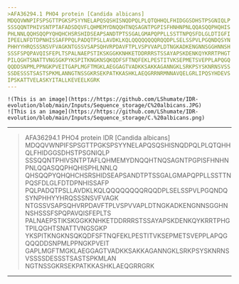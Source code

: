 ```yaml
---
>AFA36294.1 PHO4 protein [Candida albicans]
MDQQVWNPIFSPSGTTPGKSPSYYNELAPQSQSHISNQDPQLPLQTQHHQLFHIDGGSDHSTPSGNIQLP
SSSQQNTPHIVSNTPTAFADSDQVFLQHMEMYDNQQHTNQSAGNTPGPISFHNHNPNLQQASQQPHQHIS
PHLNNLQQHSQQPYQHQHCHSRSHIDSEAPSANDTPTSSGALGMAPQPPLLSSTTNPQSFDLGLDTIGFI
IPEELNFDTDPNHISSAFPPQLPADQTPSLLAVDKLKQLQQQQQQQQRQQDPLSELSSPVLPGQNDQSYN
PHHYYHRQSSSNSVFVAGKNTGSSVSAPSQHVRPDAVFTPLVSPVVAPLDTNGKADKENGNNSGGHNNSH
SSSFSPQPAVQISFEPLTSPALNAEPSTIKSKGGKKNHKETDDRRRSTSSAYAPSKDENKQYKRRTPHGT
PILQGHTSNATTVNGSGKPYKSPITKNGKNSQKQDFSFTNQFEKLPESTITVKSEPMETSVEPPLAPQGQ
QQDDSNPMLPPNGKPVEITGAPLMGFTMGKLAEGGAGTVADKKSAKKAGANNGKLSRKPSYSKNRNSVSS
SSDESSSTSASTSPKMLANNGTNSSGKRSEKPATKKASHKLAEQGRRNRMNNAVQELGRLIPQSYHDEVS
IPSKATTVELASKYITALLKEVEELKGRK
---
```


```
!(This is an image](https://https://github.com/LShumate/IDR-evolution/blob/main/Inputs/Sequence_storage/C%20albicans.JPG)
![This is an image](https://https://github.com/LShumate/IDR-evolution/blob/main/Inputs/Sequence_storage/C.%20albicans.png)
```

---
>AFA36294.1 PHO4 protein IDR [Candida albicans]
MDQQVWNPIFSPSGTTPGKSPSYYNELAPQSQSHISNQDPQLPLQTQHHQLFHIDGGSDHSTPSGNIQLP
SSSQQNTPHIVSNTPTAFLQHMEMYDNQQHTNQSAGNTPGPISFHNHNPNLQQASQQPHQHISPHLNNLQ
QHSQQPYQHQHCHSRSHIDSEAPSANDTPTSSGALGMAPQPPLLSSTTNPQSFDLGLFDTDPNHISSAFP
PQLPADQTPSLLAVDKLKQLQQQQQQQQRQQDPLSELSSPVLPGQNDQSYNPHHYYHRQSSSNSVFVAGK
NTGSSVSAPSQHVRPDAVFTPLVSPVVAPLDTNGKADKENGNNSGGHNNSHSSSFSPQPAVQISFEPLTS
PALNAEPSTIKSKGGKKNHKETDDRRRSTSSAYAPSKDENKQYKRRTPHGTPILQGHTSNATTVNGSGKP
YKSPITKNGKNSQKQDFSFTNQFEKLPESTITVKSEPMETSVEPPLAPQGQQQDDSNPMLPPNGKPVEIT
GAPLMGFTMGKLAEGGAGTVADKKSAKKAGANNGKLSRKPSYSKNRNSVSSSSDESSSTSASTSPKMLAN
NGTNSSGKRSEKPATKKASHKLAEQGRRGRK 
---
